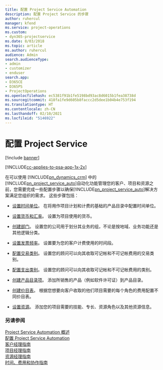 ```yaml
---
title: 配置 Project Service Automation
description: 配置 Project Service 的步骤
author: ruhercul
manager: kfend
ms.service: project-operations
ms.custom:
- dyn365-projectservice
ms.date: 8/03/2018
ms.topic: article
ms.author: ruhercul
audience: Admin
search.audienceType:
- admin
- customizer
- enduser
search.app:
- D365CE
- D365PS
- ProjectOperations
ms.openlocfilehash: ec5381f91b1fe5198bd93ac8d6015b1fea38738d
ms.sourcegitcommit: 418fa1fe9d605b8faccc2d5dee1b04b4e753f194
ms.translationtype: HT
ms.contentlocale: zh-CN
ms.lasthandoff: 02/10/2021
ms.locfileid: "5146922"
---
```

# <a name="configure-project-service"></a>配置 Project Service

[!include [banner](../includes/psa-now-project-operations.md)]

[!INCLUDE[cc-applies-to-psa-app-1x-2x](../includes/cc-applies-to-psa-app-1x-2x.md)]

在可以使用 [!INCLUDE[pn_dynamics_crm](../includes/pn-dynamics-crm.md)] 中的[!INCLUDE[pn_project_service_auto](../includes/pn-project-service-auto.md)]自动化功能管理您的客户、项目和资源之前，您需要完成一些配置步骤以确保[!INCLUDE[pn_project_service_auto](../includes/pn-project-service-auto.md)]解决方案满足您组织的需求。 这些步骤包括：  
  
-   [设置时间单位](../psa/set-up-time-units.md)。 在将用作项目计划和计费的基础的产品目录中配置时间单位。  
  
-   [设置货币和汇率](../psa/set-up-currencies-exchange-rates.md)。 设置为项目使用的货币。  
  
-   [创建部门](../psa/create-organizational-units.md)。 设置您的公司用于划分其业务的组，不论是按地域、业务功能还是其他逻辑分类。  
  
-   [设置发票频率](../psa/set-up-invoice-frequencies.md)。 设置要为您的客户计费使用的时间段。  
  
-   [配置交易类别](../psa/configure-transaction-categories.md)。 设置您的顾问可以向其收取可记帐和不可记帐费用的交易类别。  
  
-   [配置支出类别](../psa/configure-expense-categories.md)。 设置您的顾问可以向其收取可记帐和不可记帐费用的类别。  
  
-   [创建产品目录项](../psa/create-product-catalog-items.md)。 添加所销售的产品（例如软件许可证）到产品目录。  
  
-   [创建价目表](../psa/create-price-list.md)。 根据您想要向客户收取的他们项目需要的每个角色的费用配置不同价目表。  
  
-   [设置资源](../psa/set-up-resources.md)。 添加您的项目需要的技能、专长、资源角色以及其他资源信息。  
  
### <a name="see-also"></a>另请参阅  
 [Project Service Automation 概述](../psa/overview.md)   
 [配置 Project Service Automation](../psa/configure.md)   
 [客户经理指南](../psa/account-manager-guide.md)   
 [项目经理指南](../psa/project-manager-guide.md)   
 [资源经理指南](../psa/resource-manager-guide.md)   
 [时间、费用和协作指南](../psa/time-expense-collaboration-guide.md)
